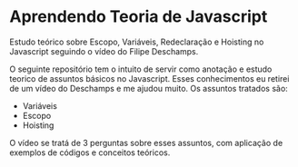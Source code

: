 # Aprendendo Teoria de Javascript
Estudo teórico sobre Escopo, Variáveis, Redeclaração e Hoisting no Javascript seguindo o vídeo do Filipe Deschamps. 

O seguinte repositório tem o intuito de servir como anotação e estudo teorico de assuntos básicos no Javascript. Esses conhecimentos eu retirei de um vídeo do Deschamps e me ajudou muito. Os assuntos tratados são:

- Variáveis
- Escopo
- Hoisting

O vídeo se tratá de 3 perguntas sobre esses assuntos, com aplicação de exemplos de códigos e conceitos teóricos.

